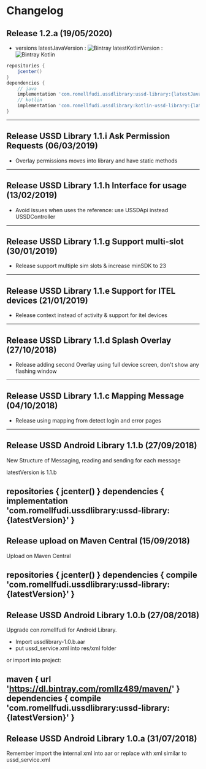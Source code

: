 # Changelog

## Release 1.2.a (19/05/2020)
- versions
latestJavaVersion : ![Bintray](https://img.shields.io/bintray/v/romllz489/maven/ussd-library.svg)
latestKotlinVersion : ![Bintray Kotlin](https://img.shields.io/bintray/v/romllz489/maven/kotlin-ussd-library.svg)

```gradle
repositories {
    jcenter()
}
dependencies {
    // java
    implementation 'com.romellfudi.ussdlibrary:ussd-library:{latestJavaVersion}'
    // kotlin
    implementation 'com.romellfudi.ussdlibrary:kotlin-ussd-library:{latestKotlinVersion}'
}
```
---

## Release USSD Library 1.1.i Ask Permission Requests (06/03/2019)
- Overlay permissions moves into library and have static methods
---

## Release USSD Library 1.1.h Interface for usage (13/02/2019)
- Avoid issues when uses the reference: use USSDApi instead USSDController
---

## Release USSD Library 1.1.g Support multi-slot (30/01/2019)
- Release support multiple sim slots & increase minSDK to 23
---

## Release USSD Library 1.1.e Support for ITEL devices (21/01/2019)
- Release context instead of activity & support for itel devices
---

## Release USSD Library 1.1.d Splash Overlay (27/10/2018)
- Release adding second Overlay using full device screen, don't show any flashing window
---

## Release USSD Library 1.1.c Mapping Message (04/10/2018)
- Release using mapping from detect login and error pages
---

## Release USSD Android Library 1.1.b (27/09/2018)
New Structure of Messaging, reading and sending for each message

latestVersion is 1.1.b

repositories {
    jcenter()
}
dependencies {
    implementation 'com.romellfudi.ussdlibrary:ussd-library:{latestVersion}'
}
---

## Release upload on Maven Central (15/09/2018)
Upload on Maven Central

repositories {
    jcenter()
}
dependencies {
    compile 'com.romellfudi.ussdlibrary:ussd-library:{latestVersion}'
}
---

## Release USSD Android Library 1.0.b (27/08/2018)
Upgrade con.romellfudi for Android Library.

- Import ussdlibrary-1.0.b.aar
- put ussd_service.xml into res/xml folder

or import into project:

maven {
        url 'https://dl.bintray.com/romllz489/maven/'
}
dependencies {
    compile 'com.romellfudi.ussdlibrary:ussd-library:{latestVersion}'
}
---

## Release USSD Android Library 1.0.a (31/07/2018)
Remember import the internal xml into aar or replace with xml similar to ussd_service.xml